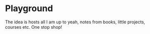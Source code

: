 # Playground
The idea is hosts all I am up to yeah, notes from books, little projects, courses etc. One stop shop!

